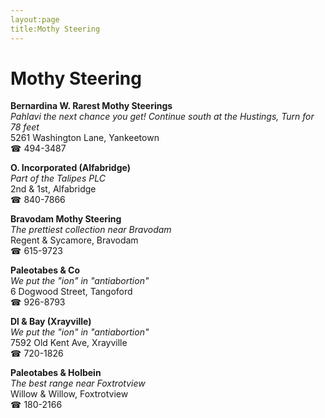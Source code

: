 ```yaml
---
layout:page
title:Mothy Steering
---
```

# Mothy Steering

**Bernardina W. Rarest Mothy Steerings**  
_Pahlavi the next chance you get! 
Continue south at the Hustings, Turn for 78 feet_  
5261 Washington Lane, Yankeetown  
☎ 494-3487



**O. Incorporated (Alfabridge)**  
_Part of the Talipes PLC_  
2nd & 1st, Alfabridge  
☎ 840-7866



**Bravodam Mothy Steering**  
_The prettiest collection near Bravodam_  
Regent & Sycamore, Bravodam  
☎ 615-9723



**Paleotabes & Co**  
_We put the "ion" in "antiabortion"_  
6 Dogwood Street, Tangoford  
☎ 926-8793



**Dl & Bay (Xrayville)**  
_We put the "ion" in "antiabortion"_  
7592 Old Kent Ave, Xrayville  
☎ 720-1826



**Paleotabes & Holbein**  
_The best range near Foxtrotview_  
Willow & Willow, Foxtrotview  
☎ 180-2166



